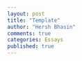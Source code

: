```yaml
---
layout: post
title: "Template"
author: "Hersh Bhasin"
comments: true
categories: Essays
published: true
---
```



